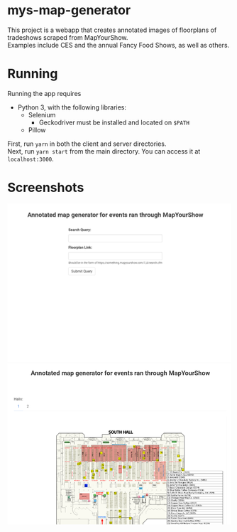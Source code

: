 # mys-map-generator  
  
This project is a webapp that creates annotated images of floorplans of tradeshows scraped from MapYourShow.  
Examples include CES and the annual Fancy Food Shows, as well as others.
  
# Running  
  
Running the app requires
* Python 3, with the following libraries:
	* Selenium
		* Geckodriver must be installed and located on `$PATH`
	* Pillow 

First, run `yarn` in both the client and server directories.  
Next, run `yarn start` from the main directory.
You can access it at `localhost:3000`.
  

# Screenshots
  
![search page](image.png)
![results](image2.png)


